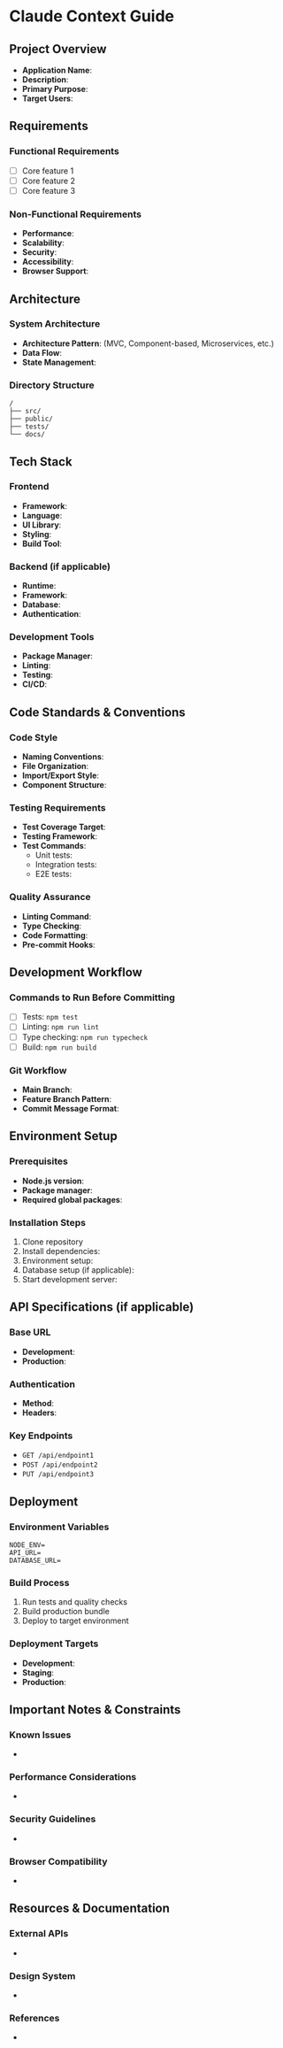 # Claude Context Guide

## Project Overview

- **Application Name**:
- **Description**:
- **Primary Purpose**:
- **Target Users**:

## Requirements

### Functional Requirements

- [ ] Core feature 1
- [ ] Core feature 2
- [ ] Core feature 3

### Non-Functional Requirements

- **Performance**:
- **Scalability**:
- **Security**:
- **Accessibility**:
- **Browser Support**:

## Architecture

### System Architecture

- **Architecture Pattern**: (MVC, Component-based, Microservices, etc.)
- **Data Flow**:
- **State Management**:

### Directory Structure

```
/
├── src/
├── public/
├── tests/
└── docs/
```

## Tech Stack

### Frontend

- **Framework**:
- **Language**:
- **UI Library**:
- **Styling**:
- **Build Tool**:

### Backend (if applicable)

- **Runtime**:
- **Framework**:
- **Database**:
- **Authentication**:

### Development Tools

- **Package Manager**:
- **Linting**:
- **Testing**:
- **CI/CD**:

## Code Standards & Conventions

### Code Style

- **Naming Conventions**:
- **File Organization**:
- **Import/Export Style**:
- **Component Structure**:

### Testing Requirements

- **Test Coverage Target**:
- **Testing Framework**:
- **Test Commands**:
  - Unit tests:
  - Integration tests:
  - E2E tests:

### Quality Assurance

- **Linting Command**:
- **Type Checking**:
- **Code Formatting**:
- **Pre-commit Hooks**:

## Development Workflow

### Commands to Run Before Committing

- [ ] Tests: `npm test`
- [ ] Linting: `npm run lint`
- [ ] Type checking: `npm run typecheck`
- [ ] Build: `npm run build`

### Git Workflow

- **Main Branch**:
- **Feature Branch Pattern**:
- **Commit Message Format**:

## Environment Setup

### Prerequisites

- **Node.js version**:
- **Package manager**:
- **Required global packages**:

### Installation Steps

1. Clone repository
2. Install dependencies:
3. Environment setup:
4. Database setup (if applicable):
5. Start development server:

## API Specifications (if applicable)

### Base URL

- **Development**:
- **Production**:

### Authentication

- **Method**:
- **Headers**:

### Key Endpoints

- `GET /api/endpoint1`
- `POST /api/endpoint2`
- `PUT /api/endpoint3`

## Deployment

### Environment Variables

```env
NODE_ENV=
API_URL=
DATABASE_URL=
```

### Build Process

1. Run tests and quality checks
2. Build production bundle
3. Deploy to target environment

### Deployment Targets

- **Development**:
- **Staging**:
- **Production**:

## Important Notes & Constraints

### Known Issues

-

### Performance Considerations

-

### Security Guidelines

-

### Browser Compatibility

-

## Resources & Documentation

### External APIs

-

### Design System

-

### References

-
